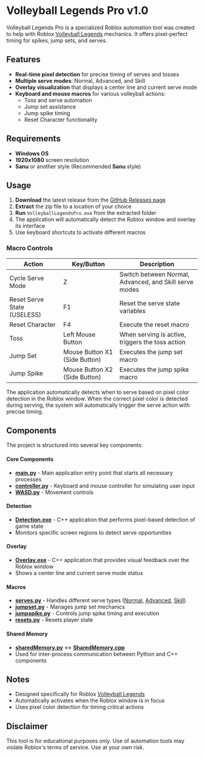 # Volleyball Legends Pro v1.0

Volleyball Legends Pro is a specialized Roblox automation tool was created to help with Roblox [Volleyball Legends](https://www.roblox.com/games/73956553001240/Volleyball-Legends) mechanics. It offers pixel-perfect timing for spikes, jump sets, and serves.

## Features

- **Real-time pixel detection** for precise timing of serves and tosses
- **Multiple serve modes**: Normal, Advanced, and Skill
- **Overlay visualization** that displays a center line and current serve mode
- **Keyboard and mouse macros** for various volleyball actions:
  - Toss and serve automation
  - Jump set assistance
  - Jump spike timing
  - Reset Character functionality

## Requirements

- **Windows OS**
- **1920x1080** screen resolution
- **Sanu** or another style (Recommended **Sanu** style)

## Usage

1. **Download** the latest release from the [GitHub Releases page](https://github.com/wuw-shz/Volleyball-Legends-Pro/releases)
2. **Extract** the zip file to a location of your choice
3. **Run** `VolleyballLegendsPro.exe` from the extracted folder
4. The application will automatically detect the Roblox window and overlay its interface
5. Use keyboard shortcuts to activate different macros

### Macro Controls

| Action | Key/Button | Description |
|--------|------------|-------------|
| Cycle Serve Mode | Z | Switch between Normal, Advanced, and Skill serve modes |
| Reset Serve State (USELESS) | F1 | Reset the serve state variables |
| Reset Character | F4 | Execute the reset macro |
| Toss | Left Mouse Button | When serving is active, triggers the toss action |
| Jump Set | Mouse Button X1 (Side Button) | Executes the jump set macro |
| Jump Spike | Mouse Button X2 (Side Button) | Executes the jump spike macro |

The application automatically detects when to serve based on pixel color detection in the Roblox window. When the correct pixel color is detected during serving, the system will automatically trigger the serve action with precise timing.

## Components

The project is structured into several key components:

#### Core Components
- [**main.py**](./main.py) - Main application entry point that starts all necessary processes
- [**controller.py**](./controller.py) - Keyboard and mouse controller for simulating user input
- [**WASD.py**](./WASD.py) - Movement controls

#### Detection
- [**Detection.exe**](./src/detection/) - C++ application that performs pixel-based detection of game state
- Monitors specific screen regions to detect serve opportunities

#### Overlay
- [**Overlay.exe**](./src/overlay/) - C++ application that provides visual feedback over the Roblox window
- Shows a center line and current serve mode status

#### Macros
- [**serves.py**](./src/macros/serves.py) - Handles different serve types ([Normal](./src/macros/serve/normal.py), [Advanced](./src/macros/serve/advanced.py), [Skill](./src/macros/serve/skill.py))
- [**jumpset.py**](./src/macros/jumpset.py) - Manages jump set mechanics
- [**jumpspike.py**](./src/macros/jumpspike.py) - Controls jump spike timing and execution
- [**resets.py**](./src/macros//resets.py) - Resets player state

#### Shared Memory
- [**sharedMemory.py**](./src/sharedMemory/SharedMemory.py) <-> [**SharedMemory.cpp**](./src/sharedMemory/SharedMemory.cpp)
- Used for inter-process communication between Python and C++ components

## Notes

- Designed specifically for Roblox [Volleyball Legends](https://www.roblox.com/games/73956553001240/Volleyball-Legends)
- Automatically activates when the Roblox window is in focus
- Uses pixel color detection for timing critical actions

## Disclaimer

This tool is for educational purposes only. Use of automation tools may violate Roblox's terms of service. Use at your own risk. 